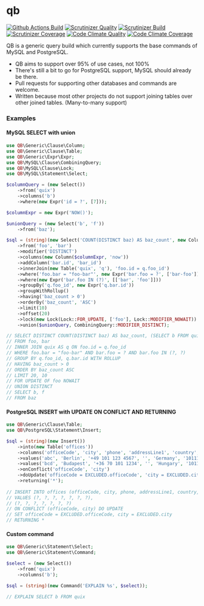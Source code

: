 # qb

[![Github Actions Build](https://github.com/abterphp/qb/actions/workflows/ci.yml/badge.svg?branch=main)](https://github.com/abterphp/qb/actions)
[![Scrutinizer Quality](https://scrutinizer-ci.com/g/abterphp/qb/badges/quality-score.png?b=main)](https://scrutinizer-ci.com/g/abterphp/qb/?branch=main)
[![Scrutinizer Build](https://scrutinizer-ci.com/g/abterphp/qb/badges/build.png?b=main)](https://scrutinizer-ci.com/g/abterphp/qb/build-status/main)
[![Scrutinizer Coverage](https://scrutinizer-ci.com/g/abterphp/qb/badges/coverage.png?b=main)](https://scrutinizer-ci.com/g/abterphp/qb/?branch=main)
[![Code Climate Quality](https://api.codeclimate.com/v1/badges/de5438c64f64b2bba149/maintainability)](https://codeclimate.com/github/abterphp/qb/maintainability)
[![Code Climate Coverage](https://api.codeclimate.com/v1/badges/de5438c64f64b2bba149/test_coverage)](https://codeclimate.com/github/abterphp/qb/test_coverage)

QB is a generic query build which currently supports the base commands of MySQL and PostgreSQL.

 - QB aims to support over 95% of use cases, not 100% 
 - There's still a bit to go for PostgreSQL support, MySQL should already be there. 
 - Pull requests for supporting other databases and commands are welcome.
 - Written because most other projects do not support joining tables over other joined tables. (Many-to-many support)

### Examples

#### MySQL SELECT with union

```php
use QB\Generic\Clause\Column;
use QB\Generic\Clause\Table;
use QB\Generic\Expr\Expr;
use QB\MySQL\Clause\CombiningQuery;
use QB\MySQL\Clause\Lock;
use QB\MySQL\Statement\Select;

$columnQuery = (new Select())
    ->from('quix')
    ->columns('b')
    ->where(new Expr('id = ?', [7]));

$columnExpr = new Expr('NOW()');

$unionQuery = (new Select('b', 'f'))
    ->from('baz');

$sql = (string)(new Select('COUNT(DISTINCT baz) AS baz_count', new Column($columnQuery, 'quix_b')))
    ->from('foo', 'bar')
    ->modifier('DISTINCT')
    ->columns(new Column($columnExpr, 'now'))
    ->addColumn('bar.id', 'bar_id')
    ->innerJoin(new Table('quix', 'q'), 'foo.id = q.foo_id')
    ->where('foo.bar = "foo-bar"', new Expr('bar.foo = ?', ['bar-foo']))
    ->where(new Expr('bar.foo IN (?)', [['bar', 'foo']]))
    ->groupBy('q.foo_id', new Expr('q.bar.id'))
    ->groupWithRollup()
    ->having('baz_count > 0')
    ->orderBy('baz_count', 'ASC')
    ->limit(10)
    ->offset(20)
    ->lock(new Lock(Lock::FOR_UPDATE, ['foo'], Lock::MODIFIER_NOWAIT))
    ->union($unionQuery, CombiningQuery::MODIFIER_DISTINCT);

// SELECT DISTINCT COUNT(DISTINCT baz) AS baz_count, (SELECT b FROM quix WHERE id = ?) AS quix_b, NOW() AS now, bar.id AS bar_id
// FROM foo, bar
// INNER JOIN quix AS q ON foo.id = q.foo_id
// WHERE foo.bar = "foo-bar" AND bar.foo = ? AND bar.foo IN (?, ?)
// GROUP BY q.foo_id, q.bar.id WITH ROLLUP
// HAVING baz_count > 0
// ORDER BY baz_count ASC
// LIMIT 20, 10
// FOR UPDATE OF foo NOWAIT
// UNION DISTINCT
// SELECT b, f
// FROM baz
```

#### PostgreSQL INSERT with UPDATE ON CONFLICT AND RETURNING

```php
use QB\Generic\Clause\Table;
use QB\PostgreSQL\Statement\Insert;

$sql = (string)(new Insert())
    ->into(new Table('offices'))
    ->columns('officeCode', 'city', 'phone', 'addressLine1', 'country', 'postalCode', 'territory')
    ->values('abc', 'Berlin', '+49 101 123 4567', '', 'Germany', '10111', 'NA')
    ->values('bcd', 'Budapest', '+36 70 101 1234', '', 'Hungary', '1011', 'NA')
    ->onConflict('officeCode', 'city')
    ->doUpdate('officeCode = EXCLUDED.officeCode', 'city = EXCLUDED.city')
    ->returning('*');
    
// INSERT INTO offices (officeCode, city, phone, addressLine1, country, postalCode, territory)
// VALUES (?, ?, ?, ?, ?, ?, ?),
// (?, ?, ?, ?, ?, ?, ?)
// ON CONFLICT (officeCode, city) DO UPDATE
// SET officeCode = EXCLUDED.officeCode, city = EXCLUDED.city
// RETURNING *
```

#### Custom command

```php
use QB\Generic\Statement\Select;
use QB\Generic\Statement\Command;

$select = (new Select())
    ->from('quix')
    ->columns('b');

$sql = (string)(new Command('EXPLAIN %s', $select));
    
// EXPLAIN SELECT b FROM quix
```